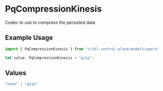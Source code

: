 # PqCompressionKinesis

Codec to use to compress the persisted data

## Example Usage

```typescript
import { PqCompressionKinesis } from "cribl-control-plane/models/operations";

let value: PqCompressionKinesis = "gzip";
```

## Values

```typescript
"none" | "gzip"
```
